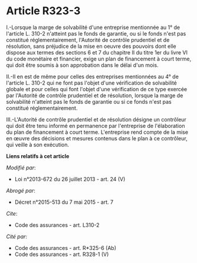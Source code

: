 # Article R323-3

I.-Lorsque la marge de solvabilité d'une entreprise mentionnée au 1° de l'article L. 310-2 n'atteint pas le fonds de
garantie, ou si le fonds n'est pas constitué réglementairement, l'Autorité de contrôle prudentiel et de résolution, sans
préjudice de la mise en oeuvre des pouvoirs dont elle dispose aux termes des sections 6 et 7 du chapitre II du titre 1er du
livre VI du code monétaire et financier, exige un plan de financement à court terme, qui doit être soumis à son approbation
dans le délai d'un mois. 

II.-Il en est de même pour celles des entreprises mentionnées au 4° de l'article L. 310-2 qui ne font pas l'objet d'une
vérification de solvabilité globale et pour celles qui font l'objet d'une vérification de ce type exercée par l'Autorité de
contrôle prudentiel et de résolution, lorsque la marge de solvabilité n'atteint pas le fonds de garantie ou si ce fonds n'est
pas constitué réglementairement. 

III.-L'Autorité de contrôle prudentiel et de résolution désigne un contrôleur qui doit être tenu informé en permanence par
l'entreprise de l'élaboration du plan de financement à court terme. L'entreprise rend compte de la mise en œuvre des
décisions et mesures contenus dans le plan à ce contrôleur, qui veille à son exécution.

**Liens relatifs à cet article**

_Modifié par_:

  - Loi n°2013-672 du 26 juillet 2013 - art. 24 (V)

_Abrogé par_:

  - Décret n°2015-513 du 7 mai 2015 - art. 7

_Cite_:

  - Code des assurances - art. L310-2

_Cité par_:

  - Code des assurances - art. R*325-6 (Ab)
  - Code des assurances - art. R328-1 (V)

